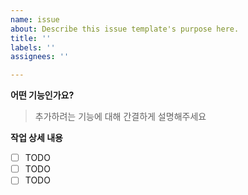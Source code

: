 ```yaml
---
name: issue
about: Describe this issue template's purpose here.
title: ''
labels: ''
assignees: ''

---
```


**어떤 기능인가요?**

> 추가하려는 기능에 대해 간결하게 설명해주세요

**작업 상세 내용**

- [ ] TODO
- [ ] TODO
- [ ] TODO
